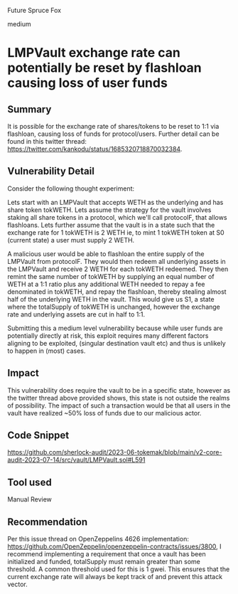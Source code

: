 Future Spruce Fox

medium

# LMPVault exchange rate can potentially be reset by flashloan causing loss of user funds
## Summary
It is possible for the exchange rate of shares/tokens to be reset to 1:1 via flashloan, causing loss of funds for protocol/users. Further detail can be found in this twitter thread: https://twitter.com/kankodu/status/1685320718870032384.

## Vulnerability Detail
Consider the following thought experiment: 

Lets start with an LMPVault that accepts WETH as the underlying and has share token tokWETH. Lets assume the strategy for the vault involves staking all share tokens in a protocol, which we'll call protocolF, that allows flashloans. Lets further assume that the vault is in a state such that  the exchange rate for 1 tokWETH is 2 WETH ie, to mint 1 tokWETH token at S0 (current state) a user must supply 2 WETH. 

A malicious user would be able to flashloan the entire supply of the LMPVault from protocolF. They would then redeem all underlying assets in the LMPVault and receive 2 WETH for each tokWETH redeemed. They then remint the same number of tokWETH by supplying an equal number of WETH at a 1:1 ratio plus any additional WETH needed to repay a fee denominated in tokWETH, and repay the flashloan, thereby stealing almost half of the underlying WETH in the vault. This would give us S1, a state where the totalSupply of tokWETH is unchanged, however the exchange rate and underlying assets are cut in half to 1:1. 

Submitting this a medium level vulnerability because while user funds are potentially directly at risk, this exploit requires many different factors aligning to be exploited, (singular destination vault etc) and thus is unlikely to happen in (most) cases.

## Impact
This vulnerability does require the vault to be in a specific state, however as the twitter thread above provided shows, this state is not outside the realms of possibility. The impact of such a transaction would be that all users in the vault have realized ~50% loss of funds due to our malicious actor. 

## Code Snippet
https://github.com/sherlock-audit/2023-06-tokemak/blob/main/v2-core-audit-2023-07-14/src/vault/LMPVault.sol#L591

## Tool used
Manual Review

## Recommendation
Per this issue thread on OpenZeppelins 4626 implementation: https://github.com/OpenZeppelin/openzeppelin-contracts/issues/3800, I recommend implementing a requirement that once a vault has been initialized and funded, totalSupply must remain greater than some threshold. A common threshold used for this is 1 gwei. This ensures that the current exchange rate will always be kept track of and prevent this attack vector. 
